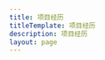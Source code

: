 ```yaml
---
title: 项目经历
titleTemplate: 项目经历
description: 项目经历
layout: page
---
```


<script setup>
    import NativeAppList from "../../../components/NativeAppList.vue"
</script>
<NativeAppList/>
